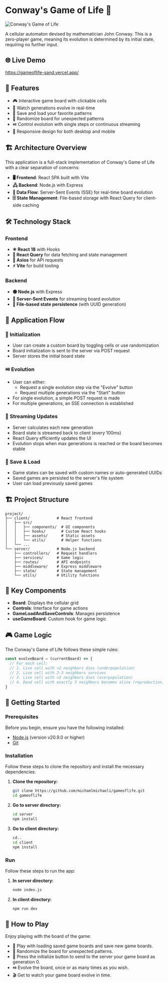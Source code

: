 # Conway's Game of Life 🧬

![Conway's Game of Life](client/src/assets/golgif.gif)

A cellular automaton devised by mathematician John Conway. This is a zero-player game, meaning its evolution is determined by its initial state, requiring no further input.

## 🌐 Live Demo

https://gameoflife-sand.vercel.app/

## 🌟 Features

* 🎮 Interactive game board with clickable cells
* 🔄 Watch generations evolve in real-time
* 💾 Save and load your favorite patterns
* 🎲 Randomize board for unexpected patterns
* ⏯️ Control evolution with single steps or continuous streaming
* 📱 Responsive design for both desktop and mobile

## 🏗️ Architecture Overview

This application is a full-stack implementation of Conway's Game of Life with a clear separation of concerns:

* **🖥️ Frontend**: React SPA built with Vite
* **🖧 Backend**: Node.js with Express
* **📡 Data Flow**: Server-Sent Events (SSE) for real-time board evolution
* **🗄️ State Management**: File-based storage with React Query for client-side caching

## 🛠️ Technology Stack

### Frontend
* **⚛️ React 18** with Hooks
* **🔄 React Query** for data fetching and state management
* **🔌 Axios** for API requests
* **⚡ Vite** for build tooling

### Backend
* **🟢 Node.js** with Express
* **📶 Server-Sent Events** for streaming board evolution
* **📂 File-based state persistence** (with UUID generation)

## 🔄 Application Flow

### 🚀 Initialization
* User can create a custom board by toggling cells or use randomization
* Board initialization is sent to the server via POST request
* Server stores the initial board state

### ⏯️ Evolution
* User can either:
  * Request a single evolution step via the "Evolve" button
  * Request multiple generations via the "Start" button
* For single evolution, a simple POST request is made
* For multiple generations, an SSE connection is established

### 📡 Streaming Updates
* Server calculates each new generation
* Board state is streamed back to client (every 100ms)
* React Query efficiently updates the UI
* Evolution stops when max generations is reached or the board becomes stable

### 💾 Save & Load
* Game states can be saved with custom names or auto-generated UUIDs
* Saved games are persisted to the server's file system
* User can load previously saved games

## 🏗️ Project Structure

```
project/
├── client/            # React frontend
│   ├── src/
│   │   ├── components/  # UI components
│   │   ├── hooks/       # Custom React hooks
│   │   ├── assets/      # Static assets
│   │   └── utils/       # Helper functions
│   └── ...
└── server/            # Node.js backend
    ├── controllers/   # Request handlers
    ├── services/      # Game logic
    ├── routes/        # API endpoints
    ├── middleware/    # Express middleware
    ├── state/         # State management
    └── utils/         # Utility functions
```

## 🧩 Key Components

* **Board**: Displays the cellular grid
* **Controls**: Interface for game actions
* **GameLoadAndSaveControls**: Manages persistence
* **useGameBoard**: Custom hook for game logic

## 🎮 Game Logic

The Conway's Game of Life follows these simple rules:

```javascript
const evolveBoard = (currentBoard) => {
  // For each cell:
  // 1. Live cell with <2 neighbors dies (underpopulation)
  // 2. Live cell with 2-3 neighbors survives
  // 3. Live cell with >3 neighbors dies (overpopulation)
  // 4. Dead cell with exactly 3 neighbors becomes alive (reproduction)
}
```

## 🚀 Getting Started

### Prerequisites

Before you begin, ensure you have the following installed:

- [Node.js](https://nodejs.org/) (version v20.9.0 or higher)
- [Git](https://git-scm.com/)

### Installation

Follow these steps to clone the repository and install the necessary dependencies:

1. **Clone the repository:**

   ```sh
   git clone https://github.com/michaelmichaeli/gameoflife.git
   cd gameoflife
   ```
   
2. **Go to server directory:**
   
   ```sh
   cd server
   npm install
   ```
   
3. **Go to client directory:**
   
   ```sh
   cd..
   cd client
   npm install
   ```

### Run

Follow these steps to run the app:

1. **In server directory:**
   ```sh
   node index.js
   ```
2. **In client directory:**
   ```sh
   npm run dev
   ```

## 🎯 How to Play

Enjoy playing with the board of the game:
   * 💾 Play with loading saved game boards and save new game boards.
   * 🎲 Randomize the board for unexpected patterns.
   * 🚀 Press the initialize button to send to the server your game board as generation 0.
   * ⏯️ Evolve the board, once or as many times as you wish.
   * 🎬 Get to watch your game board evolve in time.
